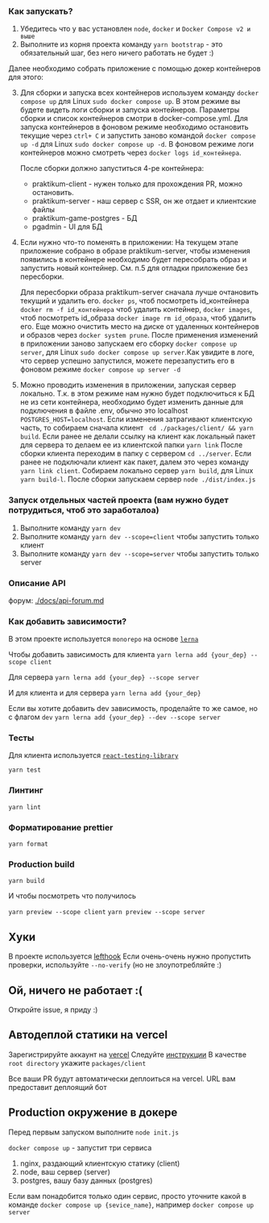 ### Как запускать?

1. Убедитесь что у вас установлен `node`, `docker` и `Docker Compose v2 и выше`
2. Выполните из корня проекта команду `yarn bootstrap` - это обязательный шаг, без него ничего работать не будет :)

Далее необходимо собрать приложение с помощью докер контейнеров для этого:

3. Для сборки и запуска всех контейнеров используем команду `docker compose up` для Linux `sudo docker compose up`. В этом режиме вы будете видеть логи сборки и запуска контейнеров. Параметры сборки и список контейнеров смотри в docker-compose.yml. Для запуска контейнеров в фоновом режиме необходимо остановить текущие через `ctrl+ C`  и запустить заново командой `docker compose up -d` для Linux `sudo docker compose up -d`. В фоновом режиме логи контейнеров можно смотреть через `docker logs id_контейнера`. 

    После сборки должно запуститься 4-ре контейнера:
    * praktikum-client - нужен только для прохождения PR, можно остановить.
    * praktikum-server - наш сервер с SSR, он же отдает и клиентские файлы
    * praktikum-game-postgres - БД
    * pgadmin - UI для БД

4. Если нужно что-то поменять в приложении:
    На текущем этапе приложение собрано в образе praktikum-server, чтобы изменения появились в контейнере необходимо будет пересобрать образ и запустить новый контейнер. См. п.5 для отладки приложение без пересборки.

    Для пересборки образа praktikum-server сначала лучше очтановить текущий и удалить его. `docker ps`, чтоб посмотреть id_контейнера `docker rm -f id_контейнера` чтоб удалить контейнер, `docker images`, чтоб посмотреть id_образа `docker image rm id_образа`, чтоб удалить его. Еще можно очистить место на диске от удаленных контейнеров и образов через `docker system prune`. После применения изменений в приложении заново запускаем его сборку `docker compose up server`, для Linux `sudo docker compose up server`.Как увидите в логе, что сервер успешно запустился, можете перезапустить его в фоновом режиме `docker compose up server -d`

5. Можно проводить изменения в приложении, запуская сервер локально. Т.к. в этом режиме нам нужно будет подключиться к БД не из сети контейнера, необходимо будет изменить данные для подключения в файле .env, обычно это localhost `POSTGRES_HOST=localhost`.
    Если изменения затрагивают клиентскую часть, то собираем сначала клиент ` cd ./packages/client/ && yarn build`. Если ранее не делали ссылку на клиент как локальный пакет для сервера то делаем ее из клиентской папки `yarn link`
    После сборки клиента переходим в папку с сервером `cd ../server`. Если ранее не подключали клиент как пакет, далем это через команду `yarn link client`. Собираем локально сервер `yarn build`, для Linux `yarn build-l`. После сборки запускаем сервер `node ./dist/index.js`

### Запуск отдельных частей проекта (вам нужно будет потрудиться, чтоб это заработалоа)

1. Выполните команду `yarn dev`
2. Выполните команду `yarn dev --scope=client` чтобы запустить только клиент
3. Выполните команду `yarn dev --scope=server` чтобы запустить только server


### Описание API

форум: [./docs/api-forum.md](./docs/api-forum.md)


### Как добавить зависимости?
В этом проекте используется `monorepo` на основе [`lerna`](https://github.com/lerna/lerna)

Чтобы добавить зависимость для клиента 
```yarn lerna add {your_dep} --scope client```

Для сервера
```yarn lerna add {your_dep} --scope server```

И для клиента и для сервера
```yarn lerna add {your_dep}```


Если вы хотите добавить dev зависимость, проделайте то же самое, но с флагом `dev`
```yarn lerna add {your_dep} --dev --scope server```


### Тесты

Для клиента используется [`react-testing-library`](https://testing-library.com/docs/react-testing-library/intro/)

```yarn test```

### Линтинг

```yarn lint```

### Форматирование prettier

```yarn format```

### Production build

```yarn build```

И чтобы посмотреть что получилось


`yarn preview --scope client`
`yarn preview --scope server`

## Хуки
В проекте используется [lefthook](https://github.com/evilmartians/lefthook)
Если очень-очень нужно пропустить проверки, используйте `--no-verify` (но не злоупотребляйте :)

## Ой, ничего не работает :(

Откройте issue, я приду :)

## Автодеплой статики на vercel
Зарегистрируйте аккаунт на [vercel](https://vercel.com/)
Следуйте [инструкции](https://vitejs.dev/guide/static-deploy.html#vercel-for-git)
В качестве `root directory` укажите `packages/client`

Все ваши PR будут автоматически деплоиться на vercel. URL вам предоставит деплоящий бот

## Production окружение в докере
Перед первым запуском выполните `node init.js`


`docker compose up` - запустит три сервиса
1. nginx, раздающий клиентскую статику (client)
2. node, ваш сервер (server)
3. postgres, вашу базу данных (postgres)

Если вам понадобится только один сервис, просто уточните какой в команде
`docker compose up {sevice_name}`, например `docker compose up server`
